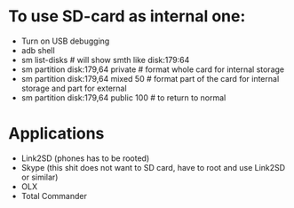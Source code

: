 # To use SD-card as internal one:

  * Turn on USB debugging
  * adb shell
  * sm list-disks # will show smth like disk:179:64
  * sm partition disk:179,64 private # format whole card for internal storage
  * sm partition disk:179,64 mixed 50 # format part of the card for internal storage and part for external
  * sm partition disk:179,64 public 100 # to return to normal

# Applications

 * Link2SD (phones has to be rooted)
 * Skype (this shit does not want to SD card, have to root and use Link2SD or similar)
 * OLX
 * Total Commander


